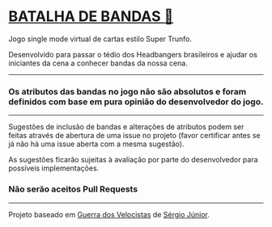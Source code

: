 # [BATALHA DE BANDAS :metal:](batalha-de-bandas.vercel.app)

Jogo single mode virtual de cartas estilo Super Trunfo.

Desenvolvido para passar o tédio dos Headbangers brasileiros e ajudar os iniciantes da cena a conhecer bandas da nossa cena.

***

### Os atributos das bandas no jogo não são absolutos e foram definidos com base em pura opinião do desenvolvedor do jogo.

***

Sugestões de inclusão de bandas e alterações de atributos podem ser feitas através de abertura de uma issue no projeto (favor certificar antes se já não há uma issue aberta com a mesma sugestão).

As sugestões ficarão sujeitas à avaliação por parte do desenvolvedor para possíveis implementações.

### Não serão aceitos Pull Requests

___

Projeto baseado em [Guerra dos Velocistas](https://codepen.io/sergiojunior13/pen/MWoXowW) de [Sérgio Júnior](https://codepen.io/sergiojunior13).